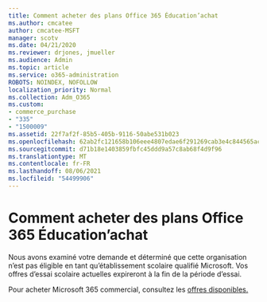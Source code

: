 ```yaml
---
title: Comment acheter des plans Office 365 Éducation’achat
ms.author: cmcatee
author: cmcatee-MSFT
manager: scotv
ms.date: 04/21/2020
ms.reviewer: drjones, jmueller
ms.audience: Admin
ms.topic: article
ms.service: o365-administration
ROBOTS: NOINDEX, NOFOLLOW
localization_priority: Normal
ms.collection: Adm_O365
ms.custom:
- commerce_purchase
- "335"
- "1500009"
ms.assetid: 22f7af2f-85b5-405b-9116-50abe531b023
ms.openlocfilehash: 62ab2fc121658b106eee4807edae6f291269cab3e4c844565acc3dbce949b3c0
ms.sourcegitcommit: d71b18e1403859fbfc45ddd9a57c8ab68f4d9f96
ms.translationtype: MT
ms.contentlocale: fr-FR
ms.lasthandoff: 08/06/2021
ms.locfileid: "54499906"
---
```

# <a name="how-to-purchase-office-365-education-plans"></a>Comment acheter des plans Office 365 Éducation’achat

Nous avons examiné votre demande et déterminé que cette organisation n’est pas éligible en tant qu’établissement scolaire qualifié Microsoft. Vos offres d’essai scolaire actuelles expireront à la fin de la période d’essai.
  
Pour acheter Microsoft 365 commercial, consultez les [offres disponibles.](https://go.microsoft.com/fwlink/p/?linkid=868433)  